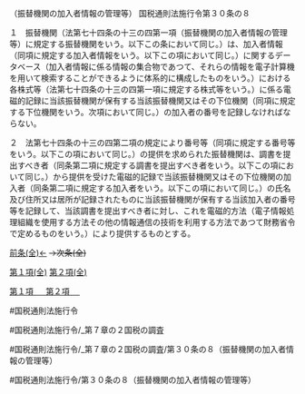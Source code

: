（振替機関の加入者情報の管理等）
国税通則法施行令第３０条の８

１　振替機関（法第七十四条の十三の四第一項（振替機関の加入者情報の管理等）に規定する振替機関をいう。以下この条において同じ。）は、加入者情報（同項に規定する加入者情報をいう。以下この項において同じ。）に関するデータベース（加入者情報に係る情報の集合物であつて、それらの情報を電子計算機を用いて検索することができるように体系的に構成したものをいう。）における各株式等（法第七十四条の十三の四第一項に規定する株式等をいう。）に係る電磁的記録に当該振替機関が保有する当該振替機関又はその下位機関（同項に規定する下位機関をいう。次項において同じ。）の加入者の番号を記録しなければならない。

２　法第七十四条の十三の四第二項の規定により番号等（同項に規定する番号等をいう。以下この項において同じ。）の提供を求められた振替機関は、調書を提出すべき者（同条第二項に規定する調書を提出すべき者をいう。以下この項において同じ。）から提供を受けた電磁的記録で当該振替機関又はその下位機関の加入者（同条第二項に規定する加入者をいう。以下この項において同じ。）の氏名及び住所又は居所が記録されたものに当該振替機関が保有する当該加入者の番号等を記録して、当該調書を提出すべき者に対し、これを電磁的方法（電子情報処理組織を使用する方法その他の情報通信の技術を利用する方法であつて財務省令で定めるものをいう。）により提供するものとする。

[前条(全)←](国税通則法施行＿令＿第３０条の７_.md)  ~~→次条(全)~~

[第１項(全)](国税通則法施行＿令＿第３０条の８第１項_.md)  [第２項(全)](国税通則法施行＿令＿第３０条の８第２項_.md)  

[第１項 　 ](国税通則法施行＿令＿第３０条の８第１項.md)  [第２項 　 ](国税通則法施行＿令＿第３０条の８第２項.md)  

#国税通則法施行令

#国税通則法施行令/_第７章の２国税の調査

#国税通則法施行令/_第７章の２国税の調査/第３０条の８（振替機関の加入者情報の管理等）

#国税通則法施行令/第３０条の８（振替機関の加入者情報の管理等）


